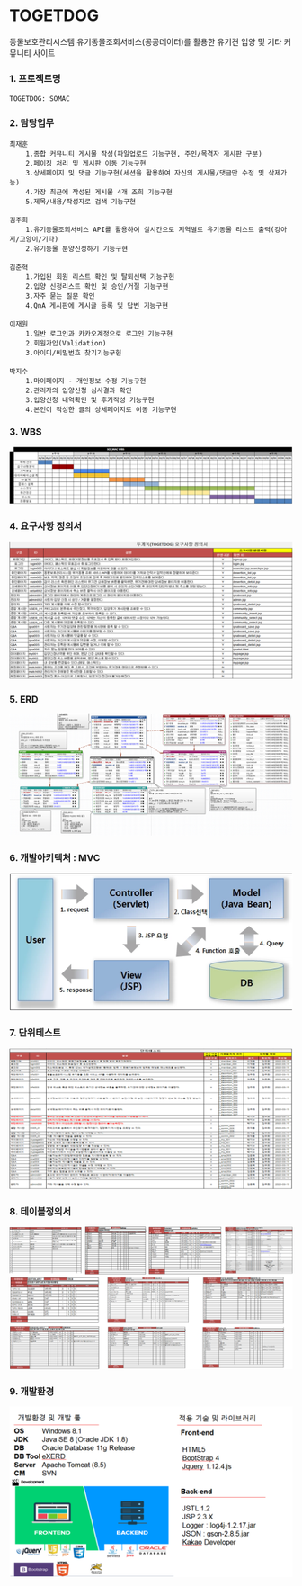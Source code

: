 # TOGETDOG
동물보호관리시스템 유기동물조회서비스(공공데이터)를 활용한 유기견 입양 및 기타 커뮤니티 사이트

### 1. 프로젝트명
```
TOGETDOG: SOMAC
```
### 2. 담당업무
```
최재훈  
    1.종합 커뮤니티 게시물 작성(파일업로드 기능구현, 주인/목격자 게시판 구분)  
    2.페이징 처리 및 게시판 이동 기능구현  
    3.상세페이지 및 댓글 기능구현(세션을 활용하여 자신의 게시물/댓글만 수정 및 삭제가능)  
    4.가장 최근에 작성된 게시물 4개 조회 기능구현  
    5.제목/내용/작성자로 검색 기능구현  
  
김주희  
    1.유기동물조회서비스 API를 활용하여 실시간으로 지역별로 유기동물 리스트 출력(강아지/고양이/기타)  
    2.유기동물 분양신청하기 기능구현  

김준혁  
    1.가입된 회원 리스트 확인 및 탈퇴선택 기능구현  
    2.입양 신청리스트 확인 및 승인/거절 기능구현
    3.자주 묻는 질문 확인  
    4.QnA 게시판에 게시글 등록 및 답변 기능구현  
    
이재원
    1.일반 로그인과 카카오계정으로 로그인 기능구현  
    2.회원가입(Validation)  
    3.아이디/비밀번호 찾기기능구현  

박지수  
    1.마이페이지 - 개인정보 수정 기능구현  
    2.관리자의 입양신청 심사결과 확인  
    3.입양신청 내역확인 및 후기작성 기능구현  
    4.본인이 작성한 글의 상세페이지로 이동 기능구현   

```

### 3. WBS
![WBS](https://github.com/choijaehoon1/TOGETDOG/blob/master/SOMAC/src/WBS.png "이미지설명")

### 4. 요구사항 정의서
![요구사항 정의서](https://github.com/choijaehoon1/TOGETDOG/blob/master/SOMAC/src/%EC%9A%94%EA%B5%AC%EC%82%AC%ED%95%AD%EC%A0%95%EC%9D%98%EC%84%9C.png "이미지설명")

### 5. ERD
![ERD](https://github.com/choijaehoon1/TOGETDOG/blob/master/SOMAC/src/ERD.png "이미지설명")

### 6. 개발아키텍처 : MVC
![MVC](https://github.com/choijaehoon1/TOGETDOG/blob/master/SOMAC/src/MVC.png "이미지설명")

### 7. 단위테스트
![단위테스트](https://github.com/choijaehoon1/TOGETDOG/blob/master/SOMAC/src/%EB%8B%A8%EC%9C%84%ED%85%8C%EC%8A%A4%ED%8A%B8.png "이미지설명")

### 8. 테이블정의서
![테이블정의서](https://github.com/choijaehoon1/TOGETDOG/blob/master/SOMAC/src/%ED%85%8C%EC%9D%B4%EB%B8%94%EC%A0%95%EC%9D%98%EC%84%9C.png "이미지설명")

### 9. 개발환경
![개발환경](https://github.com/choijaehoon1/TOGETDOG/blob/master/SOMAC/src/%EA%B0%9C%EB%B0%9C%ED%99%98%EA%B2%BD.png "이미지설명")
